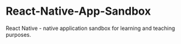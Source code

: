 # React-Native-App-Sandbox
React Native - native application sandbox for learning and teaching purposes.
